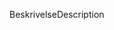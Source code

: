 <span data-ttu-id="a7029-101">Beskrivelse</span><span class="sxs-lookup"><span data-stu-id="a7029-101">Description</span></span>
